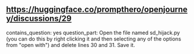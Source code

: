 ## https://huggingface.co/prompthero/openjourney/discussions/29

contains_question: yes
question_part: Open the file named sd_hijack.py (you can do this by right clicking it and then selecting any of the options from "open with") and delete lines 30 and 31. Save it.